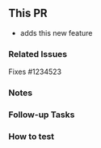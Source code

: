 <!-- Please use this template for your pull request. -->
<!-- Please use the sections that you need and delete other sections -->

## This PR
<!-- add the description of the PR here -->

- adds this new feature

### Related Issues
<!-- add here the GitHub issue or jira number that this PR resolves if applicable -->

Fixes #1234523

### Notes
<!-- any additional notes for this PR -->

### Follow-up Tasks
<!-- anything that is related to this PR but not done here should be noted under this section -->
<!-- if there is a need for a new issue, please link it here -->

### How to test
<!-- if applicable, add testing instructions under this section -->
